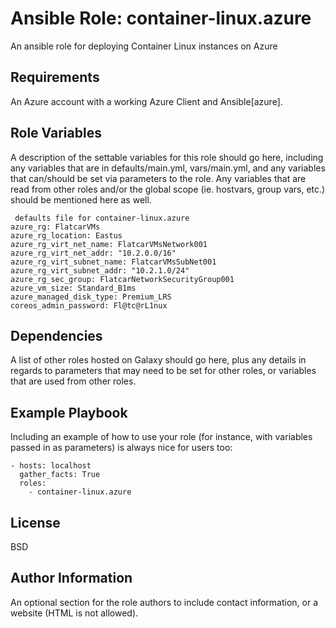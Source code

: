 # Ansible Role: container-linux.azure

An ansible role for deploying Container Linux instances on Azure

## Requirements

An Azure account with a working Azure Client and Ansible[azure].


## Role Variables

A description of the settable variables for this role should go here, including any variables that are in defaults/main.yml, vars/main.yml, and any variables that can/should be set via parameters to the role. Any variables that are read from other roles and/or the global scope (ie. hostvars, group vars, etc.) should be mentioned here as well.

```
 defaults file for container-linux.azure
azure_rg: FlatcarVMs
azure_rg_location: Eastus
azure_rg_virt_net_name: FlatcarVMsNetwork001
azure_rg_virt_net_addr: "10.2.0.0/16"
azure_rg_virt_subnet_name: FlatcarVMsSubNet001
azure_rg_virt_subnet_addr: "10.2.1.0/24"
azure_rg_sec_group: FlatcarNetworkSecurityGroup001
azure_vm_size: Standard_B1ms
azure_managed_disk_type: Premium_LRS
coreos_admin_password: Fl@tc@rL1nux
```

## Dependencies

A list of other roles hosted on Galaxy should go here, plus any details in regards to parameters that may need to be set for other roles, or variables that are used from other roles.

## Example Playbook

Including an example of how to use your role (for instance, with variables passed in as parameters) is always nice for users too:

```
- hosts: localhost
  gather_facts: True
  roles:
    - container-linux.azure
```

## License

BSD

Author Information
------------------

An optional section for the role authors to include contact information, or a website (HTML is not allowed).
